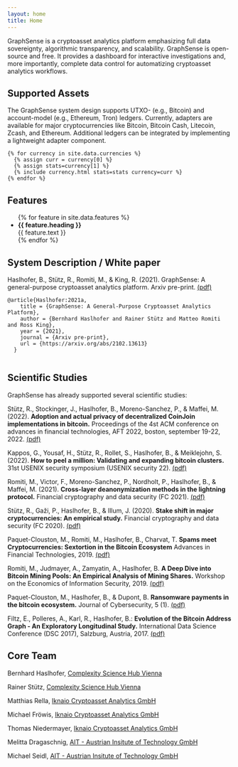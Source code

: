 ```yaml
---
layout: home
title: Home
---
```


<div class="container mt-3">
  <p class="lead text-center">
    GraphSense is a cryptoasset analytics platform emphasizing full data sovereignty, algorithmic transparency, and scalability. GraphSense is open-source and free. It provides a dashboard for interactive investigations and, more importantly, complete data control for automatizing cryptoasset analytics workflows.
  </p>
</div>

## Supported Assets

<div class="container">

  <p class="lead mb-5 text-center">The GraphSense system design supports UTXO- (e.g., Bitcoin) and account-model (e.g., Ethereum, Tron) ledgers. Currently, adapters are available for major cryptocurrencies like Bitcoin, Bitcoin Cash, Litecoin, Zcash, and Ethereum. Additional ledgers can be integrated by implementing a lightweight adapter component.</p>

  <div class="row" style="justify-content:center">

    {% for currency in site.data.currencies %}
      {% assign curr = currency[0] %}
      {% assign stats=currency[1] %}
      {% include currency.html stats=stats currency=curr %}
    {% endfor %}

  </div>
</div>

## Features

<ul class="container features d-flex flex-row flex-wrap w-100">
{% for feature in site.data.features %}
    <li><i class="{{feature.collection | default: "fa" }} fa-{{ feature.icon }}"></i> <strong>{{ feature.heading }}</strong> <div class="lead">{{ feature.text }}</div></li>
{% endfor %}
</ul>

## System Description / White paper

<div class="container">

  <p>Haslhofer, B., Stütz, R., Romiti, M., & King, R. (2021). GraphSense: A general-purpose cryptoasset analytics platform. Arxiv pre-print.
  <a href="https://arxiv.org/abs/2102.13613">(pdf)</a></p>

  <div class="highlighter-rouge"><div class="highlight"><pre class="highlight"><code>@article{Haslhofer:2021a,
    title = {GraphSense: A General-Purpose Cryptoasset Analytics Platform}, 
    author = {Bernhard Haslhofer and Rainer Stütz and Matteo Romiti and Ross King},
    year = {2021},
    journal = {Arxiv pre-print},
    url = {https://arxiv.org/abs/2102.13613}
  }
  </code></pre></div></div>
</div>


## Scientific Studies

<div class="container">

  <p>GraphSense has already supported several scientific studies:</p>

  <p>Stütz, R., Stockinger, J., Haslhofer, B., Moreno-Sanchez, P., & Maffei, M. (2022). <strong>Adoption and actual privacy of decentralized CoinJoin implementations in bitcoin.</strong> Proceedings of the 4st ACM conference on advances in financial technologies, AFT 2022, boston, september 19-22, 2022.
  <a href="https://arxiv.org/abs/2109.10229">(pdf)</a></p>

  <p>Kappos, G., Yousaf, H., Stütz, R., Rollet, S., Haslhofer, B., & Meiklejohn, S. (2022). <strong>How to peel a million: Validating and expanding bitcoin clusters.</strong> 31st USENIX security symposium (USENIX security 22).
  <a href="https://www.usenix.org/conference/usenixsecurity22/presentation/kappos">(pdf)</a></p>

  <p>Romiti, M., Victor, F., Moreno-Sanchez, P., Nordholt, P., Haslhofer, B., & Maffei, M. (2021). <strong>Cross-layer deanonymization methods in the lightning protocol.</strong> Financial cryptography and data security (FC 2021).
  <a href="https://arxiv.org/abs/2007.00764">(pdf)</a></p>

  <p>Stütz, R., Gaži, P., Haslhofer, B., & Illum, J. (2020). <strong>Stake shift in major cryptocurrencies: An empirical study.</strong> Financial cryptography and data security (FC 2020).
  <a href="https://arxiv.org/abs/2001.04187">(pdf)</a></p>

  <p>Paquet-Clouston, M., Romiti, M., Haslhofer, B., Charvat, T.
  <strong>Spams meet Cryptocurrencies: Sextortion in the Bitcoin Ecosystem</strong>
  Advances in Financial Technologies, 2019.
  <a href="https://arxiv.org/abs/1908.01051">(pdf)</a></p>

  <p>Romiti, M., Judmayer, A., Zamyatin, A., Haslhofer, B.
  <strong>A Deep Dive into Bitcoin Mining Pools: An Empirical Analysis of Mining Shares.</strong>
  Workshop on the Economics of Information Security, 2019.
  <a href="https://arxiv.org/abs/1905.05999">(pdf)</a></p>

  <p>Paquet-Clouston, M., Haslhofer, B., & Dupont, B.
  <strong>Ransomware payments in the bitcoin ecosystem.</strong>
  Journal of Cybersecurity, 5 (1).
  <a href="http://arxiv.org/abs/1804.04080">(pdf)</a></p>

  <p>Filtz, E., Polleres, A., Karl, R., Haslhofer, B.:
  <strong>Evolution of the Bitcoin Address Graph - An Exploratory Longitudinal Study.</strong>
  International Data Science Conference (DSC 2017), Salzburg, Austria, 2017.
  <a href="https://aic.ai.wu.ac.at/~polleres/publications/filtz-etal-2017IDSC.pdf">(pdf)</a></p>
  
</div>

## Core Team

<div class="container">

  <p>Bernhard Haslhofer, <a href="https://www.csh.ac.at/" target="_blank">Complexity Science Hub Vienna</a></p>

  <p>Rainer Stütz, <a href="https://www.csh.ac.at/" target="_blank">Complexity Science Hub Vienna</a></p>
  
  <p>Matthias Rella, <a href="https://www.ikna.io/" target="_blank">Iknaio Cryptoasset Analytics GmbH</a></p>
  
  <p>Michael Fröwis, <a href="https://www.ikna.io/" target="_blank">Iknaio Cryptoasset Analytics GmbH</a></p>
  
  <p>Thomas Niedermayer, <a href="https://www.ikna.io/" target="_blank">Iknaio Cryptoasset Analytics GmbH</a></p>
  
  <p>Melitta Dragaschnig, <a href="https://www.ait.ac.at/" target="_blank">AIT - Austrian Insitute of Technology GmbH</a></p>
  
  <p>Michael Seidl, <a href="https://www.ait.ac.at/" target="_blank">AIT - Austrian Insitute of Technology GmbH</a></p>

</div>
